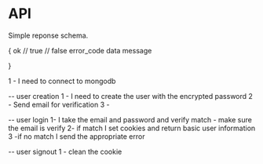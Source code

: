 #  API


Simple reponse schema.

{
  ok // true // false
  error_code
  data
  message

}


1 - I need to connect to mongodb

-- user creation
1 - I need to create the user with the encrypted password
2 - Send email for verification
3 - 


-- user login
1- I take the email and password and verify match - make sure the email is verify
2- if match I set cookies and return basic user information
3 -if no match I send the appropriate error


-- user signout
1 - clean the cookie


